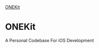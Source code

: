 [ONEKit](http://o9or2y9io.bkt.clouddn.com/ONEKit.png)
# ONEKit
A Personal Codebase For iOS Development
